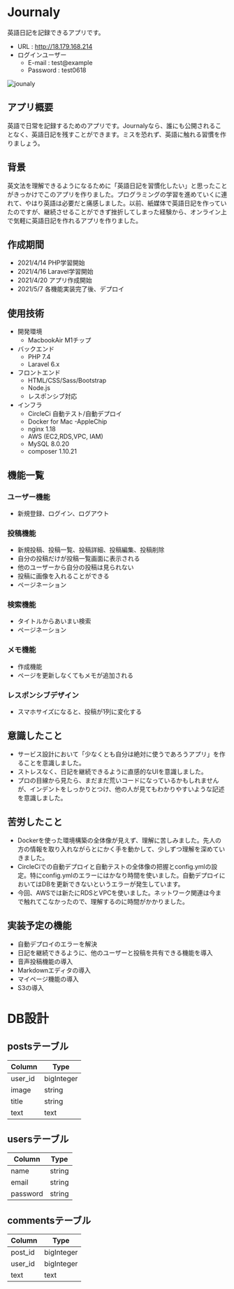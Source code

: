 # Journaly
英語日記を記録できるアプリです。

* URL : http://18.179.168.214
* ログインユーザー
  * E-mail : test@example
  * Password : test0618

![jounaly](https://user-images.githubusercontent.com/76641435/117591800-09df9300-b171-11eb-8cfb-07b9c145ac28.png)

## アプリ概要
英語で日常を記録するためのアプリです。Journalyなら、誰にも公開されることなく、英語日記を残すことができます。ミスを恐れず、英語に触れる習慣を作りましょう。

## 背景
英文法を理解できるようになるために「英語日記を習慣化したい」と思ったことがきっかけでこのアプリを作りました。プログラミングの学習を進めていくに連れて、やはり英語は必要だと痛感しました。以前、紙媒体で英語日記を作っていたのですが、継続させることができず挫折してしまった経験から、オンライン上で気軽に英語日記を作れるアプリを作りました。


## 作成期間
* 2021/4/14 PHP学習開始
* 2021/4/16 Laravel学習開始 
* 2021/4/20 アプリ作成開始
* 2021/5/7  各機能実装完了後、デプロイ

## 使用技術
* 開発環境
  * MacbookAir M1チップ
* バックエンド
  * PHP 7.4
  * Laravel 6.x
* フロントエンド
  * HTML/CSS/Sass/Bootstrap
  * Node.js
  * レスポンシブ対応
* インフラ
  * CircleCi 自動テスト/自動デプロイ
  * Docker for Mac -AppleChip
  * nginx 1.18
  * AWS (EC2,RDS,VPC, IAM)
  * MySQL 8.0.20
  * composer 1.10.21

## 機能一覧
### ユーザー機能
* 新規登録、ログイン、ログアウト
### 投稿機能
* 新規投稿、投稿一覧、投稿詳細、投稿編集、投稿削除
* 自分の投稿だけが投稿一覧画面に表示される
* 他のユーザーから自分の投稿は見られない
* 投稿に画像を入れることができる
* ページネーション
### 検索機能
* タイトルからあいまい検索
* ページネーション
### メモ機能
* 作成機能
* ページを更新しなくてもメモが追加される
### レスポンシブデザイン
* スマホサイズになると、投稿が1列に変化する


## 意識したこと
* サービス設計において「少なくとも自分は絶対に使うであろうアプリ」を作ることを意識しました。
* ストレスなく、日記を継続できるように直感的なUIを意識しました。
* プロの目線から見たら、まだまだ荒いコードになっているかもしれませんが、インデントをしっかりとつけ、他の人が見てもわかりやすいような記述を意識しました。

## 苦労したこと
* Dockerを使った環境構築の全体像が見えず、理解に苦しみました。先人の方の情報を取り入れながらとにかく手を動かして、少しずつ理解を深めていきました。
* CircleCiでの自動デプロイと自動テストの全体像の把握とconfig.ymlの設定。特にconfig.ymlのエラーにはかなり時間を使いました。自動デプロイにおいてはDBを更新できないというエラーが発生しています。
* 今回、AWSでは新たにRDSとVPCを使いました。ネットワーク関連は今まで触れてこなかったので、理解するのに時間がかかりました。


## 実装予定の機能
* 自動デプロイのエラーを解決
* 日記を継続できるように、他のユーザーと投稿を共有できる機能を導入
* 音声投稿機能の導入
* Markdownエディタの導入
* マイページ機能の導入
* S3の導入

# DB設計
## postsテーブル

| Column             | Type        |
| ------------------ | ----------- |
| user_id            | bigInteger  |
| image              | string      |
| title              | string      |
| text               | text        |



## usersテーブル

| Column             | Type        |
| ------------------ | ----------- |
| name               | string      |
| email              | string      |
| password           | string      |



## commentsテーブル

| Column             | Type        |
| ------------------ | ----------- |
| post_id            | bigInteger  |
| user_id            | bigInteger  |
| text               | text        |
